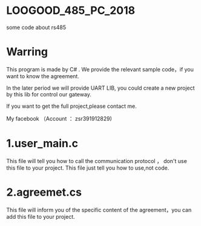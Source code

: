 # LOOGOOD_485_PC_2018
some code about rs485

# Warring
This program is made by C# .
We provide the relevant sample code，if you want to know the agreement.

In the later period we will provide UART LIB, you could create  a new project by this lib for control our gateway.

If you want to get the full project,please  contact me.

My facebook （Account ： zsr391912829)
 


# 1.user_main.c

  This file will tell you how to call the communication protocol ， don't use this file to your project. This file just tell you how to use,not code.
  
# 2.agreemet.cs

  This file will inform you of the specific content of the agreement，you can add this file to your project.   
  
  
